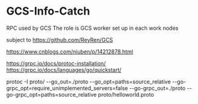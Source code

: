 # GCS-Info-Catch
RPC used by GCS
The role is GCS worker set up in each work nodes

subject to https://github.com/ReyRen/GCS

https://www.cnblogs.com/niuben/p/14212878.html

https://grpc.io/docs/protoc-installation/
https://grpc.io/docs/languages/go/quickstart/

protoc -I proto/ --go_out=./proto --go_opt=paths=source_relative --go-grpc_opt=require_unimplemented_servers=false --go-grpc_out=./proto --go-grpc_opt=paths=source_relative proto/helloworld.proto 